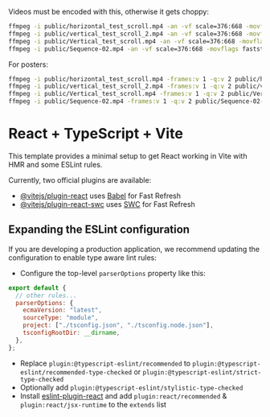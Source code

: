 Videos must be encoded with this, otherwise it gets choppy:

```sh
ffmpeg -i public/horizontal_test_scroll.mp4 -an -vf scale=376:668 -movflags faststart -vcodec libx264 -g 1 -pix_fmt yuv420p public/horizontal_test_scroll-re.mp4;
ffmpeg -i public/vertical_test_scroll_2.mp4 -an -vf scale=376:668 -movflags faststart -vcodec libx264 -g 1 -pix_fmt yuv420p public/vertical_test_scroll_2-re.mp4;
ffmpeg -i public/Vertical_test_scroll.mp4 -an -vf scale=376:668 -movflags faststart -vcodec libx264 -g 1 -pix_fmt yuv420p public/Vertical_test_scroll-re.mp4;
ffmpeg -i public/Sequence-02.mp4 -an -vf scale=376:668 -movflags faststart -vcodec libx264 -g 1 -pix_fmt yuv420p public/Sequence-02-re.mp4;
```

For posters:

```sh
ffmpeg -i public/horizontal_test_scroll.mp4 -frames:v 1 -q:v 2 public/horizontal_test_scroll-poster.jpg;
ffmpeg -i public/vertical_test_scroll_2.mp4 -frames:v 1 -q:v 2 public/vertical_test_scroll_2-poster.jpg;
ffmpeg -i public/Vertical_test_scroll.mp4 -frames:v 1 -q:v 2 public/Vertical_test_scroll-poster.jpg;
ffmpeg -i public/Sequence-02.mp4 -frames:v 1 -q:v 2 public/Sequence-02-poster.jpg;
```

# React + TypeScript + Vite

This template provides a minimal setup to get React working in Vite with HMR and some ESLint rules.

Currently, two official plugins are available:

- [@vitejs/plugin-react](https://github.com/vitejs/vite-plugin-react/blob/main/packages/plugin-react/README.md) uses [Babel](https://babeljs.io/) for Fast Refresh
- [@vitejs/plugin-react-swc](https://github.com/vitejs/vite-plugin-react-swc) uses [SWC](https://swc.rs/) for Fast Refresh

## Expanding the ESLint configuration

If you are developing a production application, we recommend updating the configuration to enable type aware lint rules:

- Configure the top-level `parserOptions` property like this:

```js
export default {
  // other rules...
  parserOptions: {
    ecmaVersion: "latest",
    sourceType: "module",
    project: ["./tsconfig.json", "./tsconfig.node.json"],
    tsconfigRootDir: __dirname,
  },
};
```

- Replace `plugin:@typescript-eslint/recommended` to `plugin:@typescript-eslint/recommended-type-checked` or `plugin:@typescript-eslint/strict-type-checked`
- Optionally add `plugin:@typescript-eslint/stylistic-type-checked`
- Install [eslint-plugin-react](https://github.com/jsx-eslint/eslint-plugin-react) and add `plugin:react/recommended` & `plugin:react/jsx-runtime` to the `extends` list
